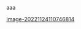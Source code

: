aaa

[image-20221124110746814](C:/Users/highsai/AppData/Roaming/Typora/typora-user-images/image-20221124110746814.png)
